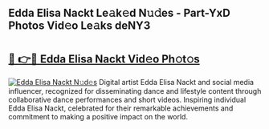 ## Edda Elisa Nackt Le𝚊k𝚎d N𝚞𝚍es - Part-YxD Photos Vid𝚎o Le𝚊ks deNY3

# <h2><a href="http://fb75tks.evod.top/?m=Edda+Elisa+Nackt">🔗 👉🔴 Edda Elisa Nackt Vid𝚎o Ph𝚘t𝚘s</a></h2>

[![Edda Elisa Nackt N𝚞d𝚎s](https://i.imgur.com/8V9OHl7.gif)](http://fb75tks.evod.top/?m=Edda+Elisa+Nackt)
Digital artist Edda Elisa Nackt and social media influencer, recognized for disseminating dance and lifestyle content through collaborative dance performances and short videos. Inspiring individual Edda Elisa Nackt, celebrated for their remarkable achievements and commitment to making a positive impact on the world. 
